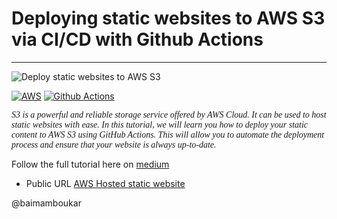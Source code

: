 # Deploying static websites to AWS S3 via CI/CD with Github Actions
 --------
 
 ![Deploy static websites to AWS S3](https://github.com/baimamboukar/hosting-static-website-on-aws-S3-with-github-actions/assets/49169158/efdf4450-8210-4ed1-b3be-0dd47e8bafcb)

[![AWS](https://img.shields.io/badge/AWS-Cloud%20Provider-orange?logo=amazon-aws)](https://aws.amazon.com/)
[![Github Actions](https://img.shields.io/badge/CI-GithubActions-blue?logo=github-actions&logoColor=white)](https://github.com)



<i style="font-family: 'Times New Roman'; ">S3 is a powerful and reliable storage service offered by AWS Cloud. It can be used to host static websites with ease. In this tutorial, we will learn you how to deploy your static content to AWS S3 using GitHub Actions. This will allow you to automate the deployment process and ensure that your website is always up-to-date.</i>


Follow the full tutorial here on
[medium](https://baimamboukar.medium.com/deploy-static-websites-to-aws-s3-via-ci-cd-with-github-actions-faa8c7432a5f)


- Public URL [AWS Hosted static website](http://aws-github-actions-web-hosting.s3-website-us-east-1.amazonaws.com/)

@baimamboukar

